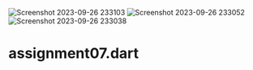 ![Screenshot 2023-09-26 233103](https://github.com/ashrafulislam444/assignment07.dart/assets/118557764/f819edc7-f598-4158-9a8d-9abcad6940b2)
![Screenshot 2023-09-26 233052](https://github.com/ashrafulislam444/assignment07.dart/assets/118557764/82298676-4ce8-4083-9f08-97c1fb90386a)
![Screenshot 2023-09-26 233038](https://github.com/ashrafulislam444/assignment07.dart/assets/118557764/0c47933b-31ff-42e4-8bc4-774741745a1c)
# assignment07.dart

